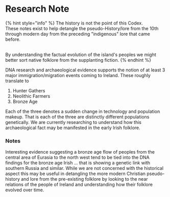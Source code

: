 # Research Note

{% hint style="info" %}
The history is not the point of this Codex.\
These notes exist to help detangle the pseudo-History/lore from the 10th through modern day from the preceding "indigenous" lore that came before.

\
By understanding the factual evolution of the island's peoples we might better sort native folklore from the supplanting fiction.
{% endhint %}

DNA research and archaeological evidence supports the notion of at least 3 major immigration/migration events coming to Ireland. These roughly translate to&#x20;

1. Hunter Gathers
2. Neolithic Farmers
3. Bronze Age

Each of the three denotes a sudden change in technology and population makeup. That is each of the three are distinctly different populations genetically. We are currently researching to understand how this archaeological fact may be manifested in the early Irish folklore.

### Notes

Interesting evidence suggesting a bronze age flow of peoples from the central area of Eurasia to the north west tend to be tied into the DNA findings for the bronze age Irish ... that is showing a genetic link with southern Russia and similar. While we are not concerned with the historical aspect this may be useful in detangling the more modern Christian pseudo-history and lore from the pre-existing folklore by looking to the near relations of the people of Ireland and understanding how their folklore evolved over time.
